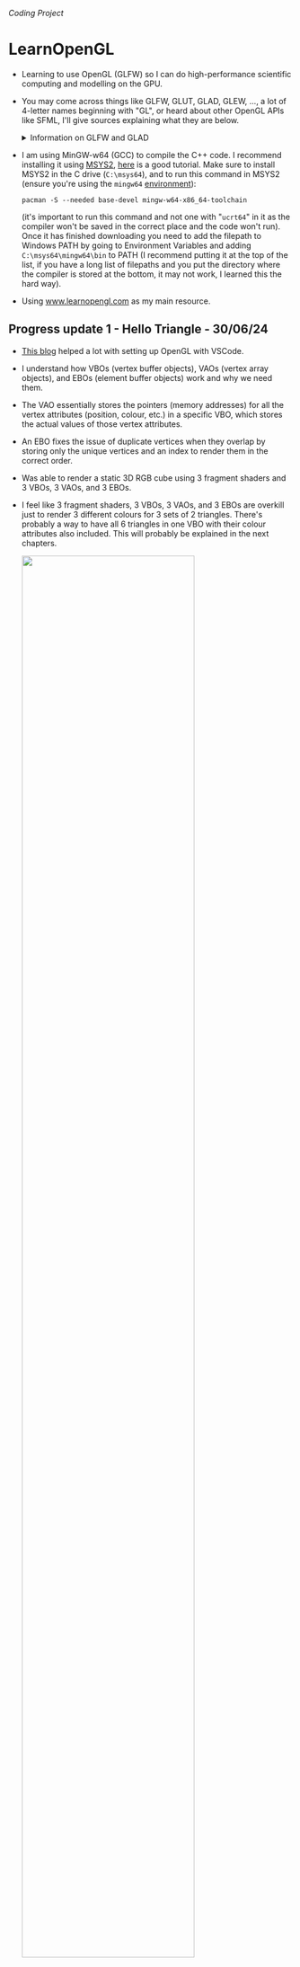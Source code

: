 *Coding Project*
# LearnOpenGL
* Learning to use OpenGL (GLFW) so I can do high-performance scientific computing and modelling on the GPU.
* You may come across things like GLFW, GLUT, GLAD, GLEW, ..., a lot of 4-letter names beginning with "GL", or heard about other OpenGL APIs like SFML, I'll give sources explaining what they are below.
  
  <details><summary>Information on GLFW and GLAD</summary>
  
    * Read [this forum thread](https://news.ycombinator.com/item?id=19674197) and watch [this video](https://www.youtube.com/watch?v=zQUYsMYElC0) for an explanation of what GLFW is and a comparison between other popular OpenGL API libraries (GLFW, SFML, SDL, ...).
    * "GLFW is the library to create the window, OpenGL context, and handle all the input-related stuff. Its version is not related to the OpenGL version you use in any way."[^1]
    * "The version of glad is the version of OpenGL you can use. The version of GLFW is irrelevant."[^2]
    * GLFW (Graphics Library Framework) and GLUT (OpenGL Utility Toolkit) "allow us to create a window, and receive mouse and keyboard input. OpenGL does not handle window creation or input, so we have to use these library for handling window, keyboard, mouse, joysticks, input and other purposes."[^3] "GLFW used to stand for OpenGL FrameWork, but now it stands for "Graphics Library Framework". This makes sense, as GLFW is no longer an OpenGL focused library, but also supports Vulkan."[^4]
    * "GLUT and GLFW are basically the same, but what you need to know is that the original GLUT has been unsupported for 20 years, and there is a free open-source alternative for it called freeglut."[^5]
    * [Here](https://stackoverflow.com/questions/25708688/what-is-the-difference-between-freeglut-vs-glfw) is a post describing the differences between GLFW and FreeGLUT.
    * GLAD (Multi-Language GL Loader-Generator) and GLEW (OpenGL Extension Wrangler) are "libraries that manage and give access to OpenGL functions and extensions. The difference is that GLAD allows for greater flexibility & customization for more recent versions of OpenGL."[^6] While it seems debatable how GLAD got its name, ChatGPT tells me: "It conveys the "relief" or "gladness" developers might feel when avoiding the tedious task of manually writing OpenGL function loaders" which I found amusing.
    * [Here](https://stackoverflow.com/a/78197031) is a nice post talking about why we need external OpenGL extension and function loading libraries. "A long time ago (two decades maybe) for some reason operating systems stopped including up-to-date OpenGL headers. I suppose they did it this way so that graphics drivers could have newer OpenGL versions than the operating system. On Windows, it's the app's responsibility to include all the #define numbers itself, and use wglGetProcAddress to get the addresses of the functions. Anyway, an up-to-date copy of GLEW knows all the up-to-date bits of OpenGL. (You may notice it was last updated in 2017 - so was OpenGL as the team moved on to Vulkan after that)."[^7]
    * "[GLEW and GLAD] handle function pointers. You technically don't need to use those libraries to actually use openGL, but you would need to load the function pointers yourself which is very very annoying to do. It's not difficult per se, it's just a long and tedious process. Just look at the headers from those libraries and you'll see that they have a large amount of code.
The reason why you need those function pointers is that the code is located in the driver (and some of it might even be on the gpu). OpenGL, Vulkan and DirectX are only specifications so Khronos (they make OpenGL and Vulkan) and Microsoft ( they make DirectX) do not provide an implementation for them; the gpu driver is charged with implementing all of the specification. You can see that a bit like Khronos is providing the OpenGL .h file and the driver provides the .cpp file. Also, the fact that OpenGL is a state machine has nothing to do about needing to load the function pointers (for example Vulkan is not a state machine and you also need to load the function pointers).
GLEW and GLAD also come with the OpenGL headers because you also need those along with the function pointers, but you can also get those headers from Khronos directly."[^8]

	[^1]: gl_drawelements. "Confused as to which version of glad to use ?" _Reddit_, 9 July 2024, [reddit.com/r/opengl/comments/1dwz5i2/comment/lcb0fkb/](https://www.reddit.com/r/opengl/comments/1dwz5i2/comment/lcb0fkb/).
	[^2]: uke5273. "Confused as to which version of glad to use ?" _Reddit_, 6 July 2024, [reddit.com/r/opengl/comments/1dwz5i2/comment/lby4ai8/](https://www.reddit.com/r/opengl/comments/1dwz5i2/comment/lby4ai8/).
	[^3]: Fredericvo. "GLFW or GLEW? Which OpenGL library should I use" _GameDev.net_, 22 July 2015, [gamedev.net/forums/topic/670250-glfw-or-glew-which-opengl-library-should-i-use/5241850/](https://gamedev.net/forums/topic/670250-glfw-or-glew-which-opengl-library-should-i-use/5241850/).
	[^4]: unigeek, Roovy. "What does GLFW acronym stand for?" _Stack Overflow_, 11 Feb. 2014, 17 Sep. 2019, [stackoverflow.com/questions/21691755/what-does-glfw-acronym-stand-for](https://stackoverflow.com/questions/21691755/what-does-glfw-acronym-stand-for).
	[^5]: Nicolas Iceberg. "What is Glew, Glut and glfw3? Which ones are deprecated in Opengl 3/4" _Stack Overflow_, 8 May 2020, [stackoverflow.com/a/61685993](https://stackoverflow.com/a/61685993).
	[^6]: Eric Buitrón López. "Exploring Computer Graphics: Weekly Chronicle #1" _DEV Community_, 16 Oct 2023, [dev.to/ericbl3/exploring-computer-graphics-weekly-chronicle-1-3nlj](https://dev.to/ericbl3/exploring-computer-graphics-weekly-chronicle-1-3nlj).
	[^7]: Criticize SE actions means ban. "Where to get GLEXT.h?" _Stack Overflow_, 21 Mar. 2024, [stackoverflow.com/a/78197031](https://stackoverflow.com/a/78197031).
	[^8]: cppBestLanguage. "Good Explanations of differences between GLFW, GLUT, GLAD, GLEW, etc?" _Reddit_, 8 Jan. 2022, [reddit.com/r/cpp_questions/comments/ryr3fk/comment/hrqyder/](https://www.reddit.com/r/cpp_questions/comments/ryr3fk/comment/hrqyder/).

  </details>
  
* I am using MinGW-w64 (GCC) to compile the C++ code. I recommend installing it using [MSYS2](https://www.msys2.org/), [here](https://www.youtube.com/watch?v=C3IxeHthNnM) is a good tutorial. Make sure to install MSYS2 in the C drive (``C:\msys64``), and to run this command in MSYS2 (ensure you're using the ``mingw64`` [environment](https://www.msys2.org/docs/environments/)):

  ```console
  pacman -S --needed base-devel mingw-w64-x86_64-toolchain
  ```
  
  (it's important to run this command and not one with "``ucrt64``" in it as the compiler won't be saved in the correct place and the code won't run). Once it has finished downloading you need to add the filepath to Windows PATH by going to Environment Variables and adding ``C:\msys64\mingw64\bin`` to PATH (I recommend putting it at the top of the list, if you have a long list of filepaths and you put the directory where the compiler is stored at the bottom, it may not work, I learned this the hard way).
* Using www.learnopengl.com as my main resource.

## Progress update 1 - Hello Triangle - 30/06/24
* [This blog](https://medium.com/@vivekjha92/setup-opengl-with-vs-code-82852c653c43#:~:text=The%20Setup,clone%20it%20and%20get%20started.) helped a lot with setting up OpenGL with VSCode.
* I understand how VBOs (vertex buffer objects), VAOs (vertex array objects), and EBOs (element buffer objects) work and why we need them.
* The VAO essentially stores the pointers (memory addresses) for all the vertex attributes (position, colour, etc.) in a specific VBO, which stores the actual values of those vertex attributes.
* An EBO fixes the issue of duplicate vertices when they overlap by storing only the unique vertices and an index to render them in the correct order.
* Was able to render a static 3D RGB cube using 3 fragment shaders and 3 VBOs, 3 VAOs, and 3 EBOs.
* I feel like 3 fragment shaders, 3 VBOs, 3 VAOs, and 3 EBOs are overkill just to render 3 different colours for 3 sets of 2 triangles. There's probably a way to have all 6 triangles in one VBO with their colour attributes also included.
  This will probably be explained in the next chapters.

  <img src="https://github.com/dhanushka2001/LearnOpenGL/blob/main/images/OpenGL_EBO.png" width=80%>

  <img src="https://github.com/dhanushka2001/LearnOpenGL/blob/main/images/learnopengl.png" width=49%>
  <img src="https://github.com/dhanushka2001/LearnOpenGL/blob/main/images/learnopengl2.png" width=49%>

## Progress update 2 - Shaders - 20/07/24
* I understand the render pipeline for OpenGL and what all the shaders in the pipeline do.

  <img src="https://github.com/dhanushka2001/LearnOpenGL/blob/main/images/OpenGL_graphics-shader-pipeline.png" width=80%>
  
* Gave each vertex a colour attribute as well as a position attribute, so instead of having 3 VBOs, 3 VAOs, and 3 EBOs, we just have 1 of each and 2 vertex attributes. One for each object makes sense (I assume when we get to rendering 1000s of identical objects we will encounter "instancing").
* Removed the vertex shader and fragment shader GLSL code from the main.cpp file and put them into separate ``shader.vert`` and ``shader.frag`` text files (I recommend installing a GLSL syntax highlighter extension).
* Made a shader class and header file that can handle retrieving source code; compiling, linking, deleting, and activating shaders; defining utility functions; and handling errors.
* I understand what uniform variables are (basically global variables that all shaders can access), you need to define them in the main.cpp file and give them to the shader (using utility uniform functions if you have a separate shader header file, or just by giving the uniform location with ``glUniform[](...)``).
* Switched from OpenGL 3.3 to 4.3 so that I can specify the ``layout (location=...)`` for uniforms, for some reason in OpenGL 3.3 that didn't work. This is a really nice video that helped me understand the ``layout (location=...)`` specifier. At [21:11](https://youtu.be/yrFo1_Izlk0?si=YLplgGlBy1hqR0u2&t=1271) it talks about the specifier and how you can omit the specifier but if you don't then you can change the variable name in the next shader, and vertex attributes and uniforms are stored in different arrays so you can have seemingly two different variables stored in ``location=0`` but they are actually in different arrays.
  [![Watch the video](https://img.youtube.com/vi/yrFo1_Izlk0/maxresdefault.jpg)](https://www.youtube.com/watch?v=yrFo1_Izlk0)

* This animation was done by storing a green colour uniform variable in the render loop that changes over time, this uniform variable can be accessed by the fragment shader to render the triangle with changing colour.

  https://github.com/user-attachments/assets/e2bdee00-6a7d-4f6b-a29b-513f5611c3d3

* This rainbow triangle was done by storing a red, green, and blue colour value as a second vertex attribute for each of the 3 vertices. "Fragment interpolation" occurs, where a linear combination of the colours is used for all the fragments (can think of them as pixels) between the 3 vertices.

  <img src="https://github.com/dhanushka2001/LearnOpenGL/blob/main/images/rainbow-shader.png" width=50%>

* This flipped offset gradient colour triangle was done by setting an offset float variable in the ``main.cpp`` file, then setting it as a uniform in the render loop using the utility uniform functions created in the shader header file. The weird colours were done by defining the ``FragColor`` to be the positions of the 3 vertices rather than the colour (Exercise 3), and fragment interpolation causes the gradient effect. (One thing to note is that if you input a negative float into one of the RGB channels it will be clamped to 0.0f (black)).

  <img src="https://github.com/dhanushka2001/LearnOpenGL/blob/main/images/rainbow-shader2.png" width=50%>

## Progress update 3 - Textures - 22/08/24
* I now understand how textures work, and I was able to render this rectangle with a crate PNG texture with an RGB overlay and the "Awesome face" PNG. I still need to do the exercises.

  <img src="https://github.com/dhanushka2001/LearnOpenGL/blob/main/images/textures.png" width=50%>

* Alongside learning how to use textures, I wanted to do a mini-project rendering a rotating animated RGB triangle and learning how to render off-screen frames as images to memory rather than to a window on-screen.
* The texture section introduced me to the [stb](https://github.com/nothings/stb) repo by Sean Barrett, in particular the ``stb_image.h`` header, a single header image loading library used to load an image into a texture; and the ``stb_image_write.h`` header, used for image writing from OpenGL to disk (PNG).
* In order to make the triangle spin I used the standard 2D [rotation matrix](https://en.wikipedia.org/wiki/Rotation_matrix).

  <img src="https://github.com/dhanushka2001/LearnOpenGL/blob/main/images/opengl-rotation-matrix.png" width=100%>
  <!--
  &nbsp;&nbsp;
  <img src="https://github.com/dhanushka2001/LearnOpenGL/blob/main/images/opengl2.png" width=53%>
  -->
  
  ```cpp
  // set up vertex data (and buffer(s)) and configure vertex attributes
  // ------------------------------------------------------------------
  float vertices[] = {
      // positions                   // colors
       1.0f,           -1.0f, 0.0f,  1.0f, 0.0f, 0.0f,  // bottom right
      -1.0f,           -1.0f, 0.0f,  0.0f, 1.0f, 0.0f,  // bottom left
       0.0f,  (float)sqrt(3), 0.0f,  0.0f, 0.0f, 1.0f   // top 
  };
  float offset = 0.5f;
  float r = 0.7f;
  float ang_vel = 0.2f;
  float color_vel = 1.0f;
  ```

* In order to make the colours inside the triangle spin I used the [Sinebow](https://basecase.org/env/on-rainbows) over the HSV function as it has no branches making it faster for GPGPUs.[^11]

  <img src="https://github.com/dhanushka2001/LearnOpenGL/blob/main/images/HSV-vs-Sinebow.png" width=40%>

  <!--
  <img src="https://github.com/dhanushka2001/LearnOpenGL/blob/main/images/opengl3.1.png" width=48%>
  <img src="https://github.com/dhanushka2001/LearnOpenGL/blob/main/images/opengl4.1.png" width=45%>
  -->

  ```cpp
  float redValue(float T)
  {
      float redValue = cos(T) / 2.0f + 0.5f;
      return redValue;
  }
  
  float greenValue(float T)
  {
      float greenValue = sin(T - M_PI/6) / 2.0f + 0.5f;
      return greenValue;
  }
  
  float blueValue(float T)
  {
      float blueValue = -(cos(T) - M_PI/3) / 2.0f + 0.5f;
      return blueValue;
  }
  
  float xRotate(float r, float theta, float T)
  {
      float x = cos(theta);
      float y = sin(theta);
      float xRotate = x*cos(T) - y*sin(T);
      return r*xRotate;
  }
  
  float yRotate(float r, float theta, float T)
  {
      float x = cos(theta);
      float y = sin(theta);
      float yRotate = x*sin(T) + y*cos(T);
      return r*yRotate;
  }
  ```
  ```cpp
  // update the color
  float timeValue = glfwGetTime();
  float newvertices[] = {
                               // bottom right
           xRotate(r, 0.0f, ang_vel*timeValue),  // x
           yRotate(r, 0.0f, ang_vel*timeValue),  // y
                                          0.0f,  // z
                 redValue(color_vel*timeValue),  // R
               greenValue(color_vel*timeValue),  // G
                blueValue(color_vel*timeValue),  // B
                                // bottom left           
       xRotate(r, 2*M_PI/3, ang_vel*timeValue),  // x
       yRotate(r, 2*M_PI/3, ang_vel*timeValue),  // y
                                          0.0f,  // z
        redValue(color_vel*timeValue+2*M_PI/3),  // R
      greenValue(color_vel*timeValue+2*M_PI/3),  // G
       blueValue(color_vel*timeValue+2*M_PI/3),  // B
                                        // top 
       xRotate(r, 4*M_PI/3, ang_vel*timeValue),  // x
       yRotate(r, 4*M_PI/3, ang_vel*timeValue),  // y
                                          0.0f,  // z
        redValue(color_vel*timeValue+4*M_PI/3),  // R
      greenValue(color_vel*timeValue+4*M_PI/3),  // G
       blueValue(color_vel*timeValue+4*M_PI/3)   // B
  };
  ```
  
* In order to implement off-screen rendering I initially found [this blog post](https://lencerf.github.io/post/2019-09-21-save-the-opengl-rendering-to-image-file/) which worked fine but I felt like the rendering could be done faster which led me to a [few posts](https://stackoverflow.com/a/25127895) from Stack Overflow that said to use [PBOs (pixel buffer objects)](https://www.khronos.org/opengl/wiki/Pixel_Buffer_Object), which allow for [asynchronous readback](https://www.songho.ca/opengl/gl_pbo.html#pack), which means rendering to system memory later rather than as soon as possible in the hopes of it being faster. Unfortunately, I found PBOs to not make any difference in performance, which led me to discover FBOs (framebuffer objects) which are essentially a non-default [framebuffer](https://www.khronos.org/opengl/wiki/Framebuffer) (unlike the FRONT and BACK buffers which are) that allows you to do proper off-screen rendering to a memory buffer instead of the default screen buffers[^9] (OpenGL forces a window to be loaded on-screen, but with FBOs it will be black and you can just hide the screen (but don't minimize!), Vulkan is designed to support off-screen rendering better than OpenGL[^10] but is more verbose[^13] and thus harder to learn (maybe in the future...)). FBOs are optimized for data to be read back to the CPU, while the default buffers are made to stay on the GPU and display pixels on-screen.[^10]

  <img src="https://github.com/dhanushka2001/LearnOpenGL/blob/main/images/opengl5.3.png" width=80%>
  
* Learning about FBOs naturally led me to learn about [RBOs (renderbuffer objects)](https://www.khronos.org/opengl/wiki/Renderbuffer_Object) which are specifically used by FBOs as a render target. Textures can alternatively be used if you want to re-use the pixels on-screen (e.g. a naive "security camera" in a game)[^9] or sample the pixels for post-processing,[^18] however since we just want to read-back the pixels and render off-screen, RBOs are the logical choice.
* I have decided to keep the code with the PBO as even though it doesn't make any performative difference and just adds more lines of code, I may need them in the future. I ended up using 2 PBOs, while one has pixel data from the FBO written into it, the other is being mapped for reading. This has no performative benefit to just reading and writing to system memory from the FBO directly on every cycle since on every cycle I am still invoking ``glReadPixels`` which stalls the pipeline "because it has to safely map the data from the read buffer to the PBO and to a block of memory in main RAM", and I am mapping the other PBO which also stalls the pipeline until the pixel data has been converted to a png and saved to system memory.[^9]
* I have tried to implement multiple PBOs to delay the writing to system memory step till every n<sup>th</sup> cycle, however, it doesn't seem to work properly. For some reason after every every n<sup>th</sup> cycle the rendered frames jump ahead, seemingly skipping multiple frames, is mapping the data not stalling the pipeline?
* Implemented [off-screen MSAA](https://learnopengl.com/Advanced-OpenGL/Anti-Aliasing) (multisample anti-aliasing) which is an advanced topic but I skipped ahead. Needed to use 2 FBOs now since MSAA requires one to be multisample storage and the other to be a normal FBO to downsample the result to a single-sample image using glBlitFramebuffer(), as we cannot directly use the result from MSAA FBO (see: https://www.songho.ca/opengl/gl_fbo.html#msaa). Also required creating a depthbuffer alongside the colorbuffer for the MSAA FBO.

  <img src="https://github.com/dhanushka2001/LearnOpenGL/blob/main/images/gl_fbo04.png" width=50%>

* The video below was rendered using the FFmpeg command below after running off-screen rendering for around 1 minute, converting 300 frames to a 10s video at 30fps. In the future, I'd like to make it so that the program feeds the frames into ffmpeg and continually builds the video at runtime rather than generating losslessly compressed frames which is costly for memory, especially for longer videos. For reference, the 300 frames total 35.3MB while the video rendered using those frames is just 856KB, ~40x less memory used.                                               

  ```cmd
  ffmpeg -framerate 30 -start_number 2 -i "frame%03d.png" -c:v libx264 -pix_fmt yuv420p out.mp4
  ```
  
  https://github.com/user-attachments/assets/66e9a3a9-d633-4e1d-adf6-1e6356896643

* The triangle isn't cycling through the Sinebow properly so it isn't true RGB, I'm not sure why yet, however, I prefer the colour scheme it's cycling through so I just kept it.

  <!-- ADD BIBLIOGRAPHY -->
  <!-- ADD CODE SHOWING FBO, RBO, PBO, etc. -->
  <!-- FINALLY SHOW RESULTS WITH TEXTURES -->

<!--
1. [How to render offscreen on OpenGL?](https://stackoverflow.com/a/12159293)
2. [How to use GLUT/OpenGL to render to a file?](https://stackoverflow.com/a/14324292) 
3. [On rainbows by Charlie Loyd](https://basecase.org/env/on-rainbows)
4. [Save the OpenGL rendering to an image file - Lencerfs Walk](https://lencerf.github.io/post/2019-09-21-save-the-opengl-rendering-to-image-file/)
5. [Transitioning from OpenGL to Vulkan- NVIDIA](https://developer.nvidia.com/transitioning-opengl-vulkan)
-->

[^9]: KillianDS. "How to render offscreen on OpenGL?" _Stack Overflow_, 28 Aug. 2012, [stackoverflow.com/a/12159293](https://stackoverflow.com/a/12159293).
[^10]: Ciro Santilli OurBigBook.com. "How to use GLUT/OpenGL to render to a file?" _Stack Overflow_, 14 Jan. 2013, [stackoverflow.com/a/14324292](https://stackoverflow.com/a/14324292).
[^11]: Charlie Loyd. "On rainbows" _Env - basecase.org_, 25 Dec. 2011, [basecase.org/env/on-rainbows](https://basecase.org/env/on-rainbows).
[^12]: Lencerf. "Save the OpenGL rendering to an image file" _Lencerf's Walk_, 20 Sep. 2019, [lencerf.github.io/post/2019-09-21-save-the-opengl-rendering-to-image-file/](https://lencerf.github.io/post/2019-09-21-save-the-opengl-rendering-to-image-file/).
[^13]: "Transitioning from OpenGL to Vulkan" _NVIDIA Developer_, 12 Feb. 2016, [developer.nvidia.com/transitioning-opengl-vulkan](https://developer.nvidia.com/transitioning-opengl-vulkan).
[^14]: Mark Kilgard. "Migrating from OpenGL to Vulkan" _NVIDIA_, 19 Jan. 2016, [my.eng.utah.edu/~cs5610/lectures/Migrating_from_OpenGL_to_Vulkan.pdf](https://my.eng.utah.edu/~cs5610/lectures/Migrating_from_OpenGL_to_Vulkan.pdf).
[^15]: Tommy, Strings. "fixed function vs shader based" _Stack Overflow_, 23 Sep. 2013, [stackoverflow.com/questions/18950395/fixed-function-vs-shader-based](https://stackoverflow.com/questions/18950395/fixed-function-vs-shader-based).
[^16]: Alfonse, et al. "Fixed Function Pipeline" _Khronos_, 9 Apr. 2015, [khronos.org/opengl/wiki/Fixed_Function_Pipeline](https://www.khronos.org/opengl/wiki/Fixed_Function_Pipeline).
[^17]: Alfonse. "Portal:OpenGL Concepts" _Khronos_, 14 Sep. 2017, [khronos.org/opengl/wiki/Portal:OpenGL_Concepts](https://www.khronos.org/opengl/wiki/Portal:OpenGL_Concepts).
[^18]: Song Ho Ahn (안성호). "OpenGL Pixel Buffer Object (PBO)" _songho.ca_, [songho.ca/opengl/gl_pbo.html#pack](https://www.songho.ca/opengl/gl_pbo.html#pack).

## Progress update 4 - Off-screen recording - 18/10/24

* I have finally figured out how to render an mp4 at runtime off-screen, as mentioned earlier this is much better than rendering an image sequence which is an I/O bottleneck. Previously it would render the PNGs at ~4 fps (which I would have to convert to an mp4 after runtime) but now the program encodes the video from the raw binary data using FFmpeg at runtime and outputs the mp4 after terminating instantly, so seemingly at 60+ fps, I know this since the rendered video is pretty much identical to the on-screen animation, compared to the image sequence→mp4 which skips frames. A 1-minute mp4 is just 3MB, assuming the same memory ratio as earlier, the image sequence equivalent would be 120MB, not to mention it would not look nearly as smooth.

* Trying to decipher the code from [this Stack Overflow answer](https://stackoverflow.com/a/36488003) was too difficult, so I ended up resorting to using ChatGPT, which, after a few tweaks, gave me the code to encode videos in real-time. The code is very concise and does the job. The only requirement is that FFmpeg is installed and in your system's ``PATH``.

  ```cpp
  // Path to ffmpeg binary, if it's not in the system path, provide the full path.
  const char* FFmpegCommand = "ffmpeg -y -f rawvideo -pixel_format rgb24 -video_size 1080x1080 -framerate 30 -i - -c:v libx264 -pix_fmt yuv420p output.mp4 2> ffmpeg_log.txt";
  ```
  * ``-y``: Overwrites the output file if it exists.
  * ``-f rawvideo``: Tells FFmpeg to expect raw video frames.
  * ``-pixel_format rgb24``: The format of the raw pixel data (RGB, 8 bits per channel).
  * ``-video_size 1000x1000``: The resolution of each frame.
  * ``-framerate 30``: The frame rate of the video.
  * ``-i -``: Tells FFmpeg to read input from stdin (``-``).
  * ``-c:v libx264``: Uses the H.264 codec to compress the video.
  * ``-pix_fmt yuv420p``: Sets the pixel format to YUV 4:2:0, which is widely supported by media players.
  * ``output.mp4``: The output file name.
  * ``2> ffmpeg_log.txt``: Saves FFmpeg’s output and error messages to a file called ``ffmpeg_log.txt``.
  &nbsp;
* Use the ``_popen()`` function to start an FFmpeg process. FFmpeg will read the raw RGB frames from stdin, encode them, and write the output to an MP4 file.
* On Windows, using GCC (MinGW), the functions ``popen()`` and ``pclose()`` are not directly available because these functions are POSIX-specific. To solve this issue, you can use ``_popen()`` and ``_pclose()``, which are Windows-specific equivalents of ``popen()`` and ``pclose()``.
* On Windows, it's important to use ``"wb"`` (write binary) mode when opening a pipe for writing raw data.
  ```cpp
  FILE* ffmpeg;
  // Function to start the ffmpeg process
  void startFFmpeg() {
      ffmpeg = _popen(FFmpegCommand, "wb");
      if (!ffmpeg) {
          std::cerr << "Error: Unable to open FFmpeg process." << std::endl;
          exit(EXIT_FAILURE);
      }
  }
  ```
  
  ```cpp
  // Frame buffer to hold the raw frame data (RGB)
  std::vector<unsigned char> frame(SCR_WIDTH * SCR_HEIGHT * 3);
  ```
  
  ```cpp
  // Flip the frame vertically
  void flipFrameVertically(unsigned char* frame) {
      for (unsigned int y = 0; y < SCR_HEIGHT / 2; ++y) {
          int oppositeY = SCR_HEIGHT - 1 - y;
          for (unsigned int x = 0; x < SCR_WIDTH * 3; ++x) {
              std::swap(frame[y * SCR_WIDTH * 3 + x], frame[oppositeY * SCR_WIDTH * 3 + x]);
          }
      }
  }
  ```

  ```cpp
  // Function to send a frame to ffmpeg
  void sendFrameToFFmpeg(unsigned char* frame) {
      if (ffmpeg) {
          fwrite(frame, 3, SCR_WIDTH * SCR_HEIGHT, ffmpeg);  // Each pixel has 3 bytes (RGB)
      }
  }
  ```

  ```cpp
  // Function to stop the ffmpeg process
  void stopFFmpeg() {
      if (ffmpeg) {
          _pclose(ffmpeg);
          ffmpeg = nullptr;
      }
  }
  ```
* Writing frames to FFmpeg via ``popen()`` can be I/O bound, so performance depends on your disk and CPU speed. However, this is a major improvement over trying to render PNGs every frame at runtime, which is immensely I/O bound. [This Stack Overflow answer](https://stackoverflow.com/a/19071087) outlined steps to doing real-time video encoding, however they recommended using ``libavcodec`` and ``libavformat`` as "these are the libraries upon which ``ffmpeg`` is built, and will allow you to encode video and store it in a standard stream/interchange format (e.g. RIFF/AVI) without using a separate program". The general steps are as follows:
1. Pick a container format and CODEC
2. Start filling a buffer with your still frames
3. Periodically encode your buffer of still frames and write to your output (packet writing in MPEG terms)
     * You will do this either when the buffer becomes full, or every n-many ms; you might prefer one over the other depending on whether you want to stream your video live.
4. When your program terminates flush the buffer and close your stream

    My program currently encodes frame by frame which works fine right now, however, I may need to use a buffer for longer renders or when the renders are more intensive.
  
* OpenGL reads pixels starting from the bottom-left of the window, but many image or video formats expect pixels to start from the top-left (i.e., row 0 is at the top). This was done for the PNG sequence using the ``stbi_flip_vertically_on_write(true);`` function call in the render loop, likewise with the function call ``flipFrameVertically(frame.data());`` for each frame of the real-time encoded video.

* I have finished all the exercises for the **Textures** chapter, and I did my own small project to allow the user to move around the object and control the opacity. Now the real-time encoded video starts to show signs of deviating from the on-screen render, the object in the encoded video moves slower than in the on-screen render, which I assume is the result of the video frames not being encoded at ~60fps, due to the I/O bottleneck. This shows how fast FBOs render off-screen compared with the BACK buffer (which wasn't designed for that task),[^10] as the spinning RGB triangle rendered perfectly even though I assume it is more intensive than the crate/awesome-face texture. The solution would have to involve implementing the packet method mentioned above, it would be ideal to use FBOs to render off-screen but the user would also need to see the screen to interact with it in real-time, I'm not sure if there is a way to use FBOs and the BACK buffer at the same time though. The solution might involve PBOs, one rendering the current frame on-screen while the other stores the previous frame in an FBO to be sent to a buffer which will be periodically encoded using FFmpeg to build the video asynchronously.

  https://github.com/user-attachments/assets/d86f9581-7abe-4446-9abc-8528bee0bff9

## Progress update 5 - Simultaneous on-screen and off-screen rendering - 16/11/24

* I am now finally able to render on-screen and off-screen simultaneously. I was able to do this naively by just rendering to the BACK buffer and using glReadPixels to render off-screen, however, this isn't ideal as I have already explained, the BACK buffer isn't designed for data to be read back to the CPU. A better method would be to render to a FBO, read the pixel data and feed it to FFmpeg to encode a video off-screen, and somehow also render the FBO pixel data on-screen. An FBO stores pixel data not using the default window framebuffer so it won't be visible, it is designed to be read back to the CPU which is partly what we want. My first approach to get the pixel data to be visible on-screen was to use a fullscreen quad and the texture of the FBO, which others had suggested.[^19] I spent a lot of time down this path, which involved using another shader program to render the quad, but after spending many, many days on this it just didn't work, I got off-screen rendering to work but not on-screen rendering. At least I learned about using multiple shader programs. The next approach which did work was to blit (copy) the FBO pixel data to the default framebuffer, which I probably should have just done from the start, this solution also just seems to be better performance-wise than the fullscreen quad approach as it means less API calls, not needing to bind another shader program, and many GPUs have dedicated units for blitting data.[^20] While this does work, I would eventually like to go back to FBO textures and a fullscreen quad as this seems like you can do more stuff like rendering the scene onto objects (textures are easier to manipulate/attach to objects), as well as post-processing using PBOs to modify the texture efficiently.[^21]

* I adjusted the FFmpeg command to encode the video at 60fps rather than 30fps, I should have done that from the beginning, as it matches the 60fps on-screen window. At 30fps, the encoded video seems sluggish. Unfortunately, you will have to manually adjust the frame resolution if needed, I wanted to make it automated but formatting strings in C++ is headache-inducing (side note: it seems like they made it easier to format strings in C++20 using ``std::format``, the person responsible for standardizing it and getting it through the C++20 committee wrote a blog post essentially explaining "what took so long?": https://vitaut.net/posts/2019/std-format-cpp20/, but as I am using C++17 I won't bother unless I choose to update my C++ version).
  ```cpp
  // Path to ffmpeg binary, if it's not in the system path, provide the full path. MAKE SURE THE FRAME RESOLUTION IS CORRECT!
  const char* FFmpegCommand = "ffmpeg -y -f rawvideo -pixel_format rgb24 -video_size 800x600 -framerate 60 -i - -c:v libx264 -pix_fmt yuv420p output.mp4 2> ffmpeg_log.txt";
  ```

  https://github.com/user-attachments/assets/ec9950bc-0568-404e-a57b-5b08b84452d0

  I am still blown away by how quickly the encoded video is rendered, basically instantly after the program terminates, the max runtime I've tried is 1 minute, maybe I should try rendering for longer, but I don't think it would be any less slow since FFmpeg is encoding the video frame by frame every cycle in the render loop. This could also just be due to the scene not being very intensive. The on-screen and off-screen renders match basically exactly, now I can do whatever I want, my first goal is to do some fractal rendering, continue the LearnOpenGL sections, and once I've learnt about instancing, try to implement the Saturn's rings code in OpenGL.

* I also changed from using a C++ vector to using an array to store the frame (pixel) data, as this seems better suited to the job as the frame data is of a fixed size, and an array uses the heap rather than the stack making it faster.
  ```cpp
  // Frame buffer to hold the raw frame data (RGB)
  // std::vector<unsigned char> frame(SCR_WIDTH * SCR_HEIGHT * 3);
  std::array<unsigned char, SCR_WIDTH * SCR_HEIGHT * 3> frame;
  ```

<!--
19. [OpenGL rendering from FBO to screen?](https://stackoverflow.com/a/10400048)
20. [OpenGL - Is there an easier way to fill window with a texture, instead using VBO,etc?](https://stackoverflow.com/a/31487085) 
21. [OpenGL Frame Buffer Object (FBO) - Example: Render To Texture - Songho](http://www.songho.ca/opengl/gl_fbo.html#example)
-->

[^19]: genpfault. "OpenGL rendering from FBO to screen" _Stack Overflow_, 1 May 2012, [stackoverflow.com/a/10400048](https://stackoverflow.com/a/10400048).
[^20]: Reto Koradi. "OpenGL - Is there an easier way to fill window with a texture, instead using VBO,etc?" _Stack Overflow_, 18 July 2015, [stackoverflow.com/a/31487085](https://stackoverflow.com/a/31487085).
[^21]: Song Ho Ahn (안성호). "OpenGL Frame Buffer Object (FBO)" _songho.ca_, [songho.ca/opengl/gl_fbo.html#example](http://www.songho.ca/opengl/gl_fbo.html#example).

## Progress update 6 - Text rendering - 29/11/24
* I wanted to be able to render text on-screen, to display the FPS for example. Rendering text in OpenGL is surprisingly non-trivial, a quick and easy way to see the FPS is to display it on the title of the window.
  ```cpp
  // FPS Counter: https://www.youtube.com/watch?v=BA6aR_5C_BM
	crntTime = glfwGetTime();
  newTime = crntTime;
  deltaTime = newTime - oldTime;
  prevTime = crntTime;
	counter++;
  // update FPS every 30th of a second (you can change this)
	if (deltaTime >= 1.0 / 30.0)
	{
	// Creates new title
	std::string FPS = std::to_string((1.0 / deltaTime) * counter);
	std::string ms = std::to_string((deltaTime / counter) * 1000);
	std::string newTitle = "LearnOpenGL - " + FPS + "FPS / " + ms + "ms";
	glfwSetWindowTitle(window, newTitle.c_str());

	// Resets times and counter
  counter = 0;
	}
  ```
<!-- PICTURE OF FPS IN TITLE BUT NOT ON SCREEN AS TEXT HERE -->
* This is fine but it would be nice to see the FPS as text on-screen as then I can see it in the encoded video recording too. Getting text to appear on screen turned out to be very difficult.
* There are two main ways to render text in OpenGL, the old way of rendering text using bitmap fonts, which is fast but you're limited with the number of characters and size, or the modern way which involves TrueType fonts that use mathematical equations (splines) to give better quality and you can change the size easily, but this method is more involved. I opted for the modern way as I felt it would be more useful to learn, however it was a pain to set up.
* The [chapter](https://learnopengl.com/In-Practice/Text-Rendering) on LearnOpenGL.com for modern text rendering actually doesn't give the best way to do TrueType font rendering, they generate a texture for each glyph/character of the text, which they even admit is not good performance-wise. They did however recommend at the end that the best way would be to combine the old and new approach, dynamically generating a rasterized bitmap font texture atlas featuring all TrueType character glyphs as loaded with FreeType, which is what I decided to try implementing.
* Before doing this I first had to download and import FreeType, which is used to load the TrueType fonts. I wish I could say it was as simple as downloading FreeType and adding the include statements, but it wasn't. FreeType has a lot of dependencies which I had in my ``C:\msys64\mingw64\lib`` and ``C:\msys64\mingw64\include`` folders but they weren't being recognised. I wanted to make my project folder self-contained so I decided to move all dependencies to the project lib and include folders, this took quite a while as there was a lot of dependencies that weren't explicitly told and I was only made aware after being given error after error and checking online which dependency files needed to be added and then linking to them in the ``tasks.json`` file's ``args`` and the ``c_cpp_properties.json`` file's ``includePath``. I was honestly ready to give up but after copying over enough headers (.h files) and statically linked library files (.a files) I no longer had any errors.
* I used MSYS2 to build FreeType and all its dependencies, running this command (ensure you're using the ``mingw64`` [environment](https://www.msys2.org/docs/environments/)):

   ```console
  pacman -S mingw-w64-x86_64-freetype
  ```

* Verify installation:
  * Library file: Look for ``libfreetype.a`` in ``/mingw64/lib``.
  * Header files: Look for FreeType headers in ``/mingw64/include/freetype2``.
  If these files exist, the installation was successful. 

* On the [MSYS2 website](https://packages.msys2.org/packages/mingw-w64-x86_64-freetype) it shows the dependencies. I find that when building FreeType it will prompt you to also install the dependencies, so they should already be located in your ``C:\msys64\mingw64\lib`` and ``C:\msys64\mingw64\include`` folder, if you run ``main.cpp`` and you get ``undefined reference...`` errors then it probably means you are missing a dependency file.

  |  Dependency  |             Description              |               MSYS2 command              | Library location | Header location | Compiler flag  | Linker flag   |
  |     :---:    |                :---:                 |                    :---:                 |       :---:      |     :---:       |     :---:      |       :---:   |
  | ``brotli``   | compression library                  | ``pacman -S mingw-w64-x86_64-brotli``    | ``C:\msys64\mingw64\lib\libbrotlicommon.a`` ``C:\msys64\mingw64\lib\libbrotlidec.a`` ``C:\msys64\mingw64\lib\libbrotlienc.a`` | ``C:\msys64\mingw64\include\brotli\`` | ``-I${workspaceFolder}/include/brotli`` | ``"-lbrotlidec", "-lbrotlienc", "-lbrotlicommon"`` |
  | ``libpng``   | for PNG support                      | ``pacman -S mingw-w64-x86_64-libpng``    |                  |                |               |                 |
  | ``zlib``     | compression library                  | ``pacman -S mingw-w64-x86_64-zlib``      |                  |                |               |                 |
  | ``libbz2``   | optional, for BZip2-compressed fonts | ``pacman -S mingw-w64-x86_64-bzip2``     |                  |                |               |                 |
  | ``HarfBuzz`` | text shaping library                 | ``pacman -S mingw-w64-x86_64-harfbuzz``  |                  |                |               |                 |
  | ``Graphite2``| text shaping library                 | ``pacman -S mingw-w64-x86_64-graphite2`` |                  |                |               |                 |

  <!--
  mingw-w64-x86_64-brotli
  mingw-w64-x86_64-bzip2
  mingw-w64-x86_64-gcc-libs
  mingw-w64-x86_64-harfbuzz
  mingw-w64-x86_64-libpng
  mingw-w64-x86_64-zlib
-->

* Copy files to your local project folder:
  * Copy the Library File: Copy ``libfreetype.a`` to your project's ``lib`` folder.
    ```bash
    YourProject/
    ├── lib/
    │   └── libfreetype.a
    ```
  * Copy the Header Files: Copy the entire ``freetype2`` folder into your ``include`` folder.
    ```bash
    YourProject/
    ├── include/
    │   └── freetype2/
    │   │   ├── ft2build.h
    │   │   ├── freetype/
    │   │   │   ├── freetype.h
    │   │   │   ├── ftglyph.h
    │   │   │   ├── ...
    ```
* Update Compiler Flags in ``tasks.json`` (tell your compiler where to find the FreeType library and headers):
  * Add ``-I${workspaceFolder}/include/freetype2`` to specify the include directory.
  * Add ``-L${workspaceFolder}/lib`` to specify the library directory.
  * Add ``-lfreetype`` to link the FreeType library.
* In your ``main.cpp`` file, include FreeType by adding the following include statements:
  ```cpp
  #include <ft2build.h>
  #include FT_FREETYPE_H
  ```
  ``ft2build.h`` is a configuration header provided by FreeType, this file is the entry point that sets up the necessary paths for the FreeType headers. You don't include ``freetype.h`` directly. Instead, after including ``ft2build.h``, you include ``freetype.h`` indirectly using ``#include FT_FREETYPE_H``. This macro is defined in ``ft2build.h`` and resolves the correct path for the ``freetype.h`` header based on your FreeType installation.



<!-- ADD BIBLIOGRAPHY -->
<!-- ADD CODE SHOWING FBO, RBO, PBO, etc. -->
<!-- FINALLY SHOW RESULTS WITH TEXTURES -->
## License
GNU General Public License v3.0
